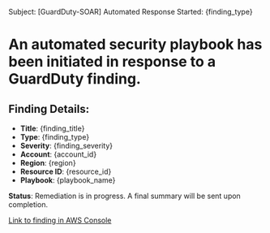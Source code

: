 Subject: [GuardDuty-SOAR] Automated Response Started: {finding_type}

# An automated security playbook has been initiated in response to a GuardDuty finding.

## Finding Details:
- __Title__: {finding_title}
- __Type__: {finding_type}
- __Severity__: {finding_severity}
- __Account__: {account_id}
- __Region__: {region}
- __Resource ID__: {resource_id}
- __Playbook__: {playbook_name}

__Status__: Remediation is in progress. A final summary will be sent upon completion.

[Link to finding in AWS Console]({console_link})